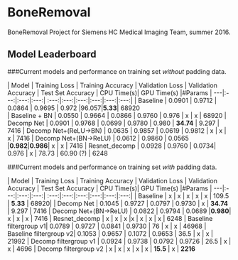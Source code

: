 # BoneRemoval
BoneRemoval Project for Siemens HC Medical Imaging Team, summer 2016.


## Model Leaderboard
###Current models and performance on training set *without* padding data.

| Model | Training Loss | Training Accuracy | Validation Loss | Validation Accuracy  | Test Set Accuracy | CPU Time(s)| GPU Time(s) |#Params
| ---|:---:|:---:|:---:| :---:|:---:|:---:|:---:|:---:|:---:|
|  Baseline              | 0.0901 | 0.9712 | 0.0864 | 0.9695 | 0.972 |96.057|**5.33**| 68920  
|  Baseline + BN         | 0.0550 | 0.9664 | 0.0866 | 0.9760 | 0.976 | x | x | 68920
| Decomp Net             | 0.0901 | 0.9768 | 0.0699 | 0.9780 | 0.980 | **34.74** | 9.297 | 7416
| Decomp Net+(ReLU->BN)  | 0.0635 | 0.9857 | 0.0619 | 0.9812 | x | x | x | 7416
| Decomp Net+(BN->ReLU)  | 0.0612 | 0.9860 | 0.0565 |**0.982**|**0.986**| x | x | 7416
| Resnet_decomp          | 0.0928 | 0.9760 | 0.0734| 0.976 | x | 78.73 | 60.90 (?) | 6248


###Current models and performance on training set *with* padding data.

| Model | Training Loss | Training Accuracy | Validation Loss | Validation Accuracy  | Test Set Accuracy | CPU Time(s)| GPU Time(s) |#Params
| ---|:---:|:---:|:---:| :---:|:---:|:---:|:---:|:---:|:---:|
|  Baseline              | x | x | x | x | x | 109.5 | **5.33** | 68920|
| Decomp Net             | 0.1045 | 0.9727 | 0.0797 | 0.9730 | x | **34.74** | 9.297 | 7416 
| Decomp Net+(BN->ReLU)  | 0.0822 | 0.9794 | 0.0689 |**0.980**| x | x | x | 7416
| Resnet_decomp          | x | x | x |x | x | x | x | 6248
| Baseline filtergroup v1| 0.0789 | 0.9727 | 0.0841 | 0.9730 | 76 | x | x | 46968
| Baseline filtergroup v2| 0.1053 | 0.9657 | 0.1072 | 0.9653 | 36.5 | x | x | 21992
| Decomp filtergroup v1  | 0.0924 | 0.9738 | 0.0792 | 0.9726 | 26.5 | x | x | 4696
| Decomp filtergroup v2  | x | x | x | x | x | **15.5** | x | **2216**
